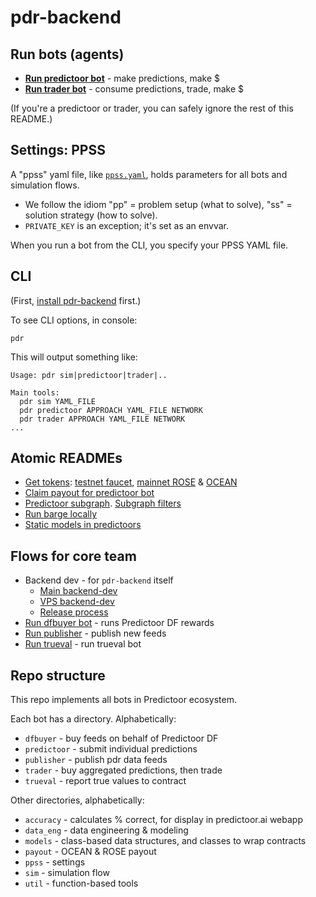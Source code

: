 <!--
Copyright 2023 Ocean Protocol Foundation
SPDX-License-Identifier: Apache-2.0
-->

# pdr-backend

## Run bots (agents)

- **[Run predictoor bot](READMEs/predictoor.md)** - make predictions, make $
- **[Run trader bot](READMEs/trader.md)** - consume predictions, trade, make $


(If you're a predictoor or trader, you can safely ignore the rest of this README.)

## Settings: PPSS

A "ppss" yaml file, like [`ppss.yaml`](ppss.yaml), holds parameters for all bots and simulation flows.
- We follow the idiom "pp" = problem setup (what to solve), "ss" = solution strategy (how to solve).
- `PRIVATE_KEY` is an exception; it's set as an envvar.

When you run a bot from the CLI, you specify your PPSS YAML file.

## CLI

(First, [install pdr-backend](READMEs/predictoor.md#install-pdr-backend-repo) first.)

To see CLI options, in console:
```console
pdr
```

This will output something like:
```text
Usage: pdr sim|predictoor|trader|..

Main tools:
  pdr sim YAML_FILE
  pdr predictoor APPROACH YAML_FILE NETWORK
  pdr trader APPROACH YAML_FILE NETWORK
...
```


## Atomic READMEs

- [Get tokens](READMEs/get-tokens.md): [testnet faucet](READMEs/testnet-faucet.md), [mainnet ROSE](READMEs/get-rose-on-sapphire.md) & [OCEAN](READMEs/get-ocean-on-sapphire.md)
- [Claim payout for predictoor bot](READMEs/payout.md)
- [Predictoor subgraph](READMEs/subgraph.md). [Subgraph filters](READMEs/filters.md)
- [Run barge locally](READMEs/barge.md)
- [Static models in predictoors](READMEs/static-model.md)

## Flows for core team

- Backend dev - for `pdr-backend` itself
  - [Main backend-dev](READMEs/backend-dev.md)
  - [VPS backend-dev](READMEs/vps.md)
  - [Release process](READMEs/release-process.md)
- [Run dfbuyer bot](READMEs/dfbuyer.md) - runs Predictoor DF rewards
- [Run publisher](READMEs/publisher.md) - publish new feeds
- [Run trueval](READMEs/trueval.md) - run trueval bot

## Repo structure

This repo implements all bots in Predictoor ecosystem.

Each bot has a directory. Alphabetically:
- `dfbuyer` - buy feeds on behalf of Predictoor DF
- `predictoor` - submit individual predictions
- `publisher` - publish pdr data feeds
- `trader` - buy aggregated predictions, then trade
- `trueval` - report true values to contract

Other directories, alphabetically:
- `accuracy` - calculates % correct, for display in predictoor.ai webapp
- `data_eng` - data engineering & modeling
- `models` - class-based data structures, and classes to wrap contracts
- `payout` - OCEAN & ROSE payout
- `ppss` - settings
- `sim` - simulation flow
- `util` - function-based tools

